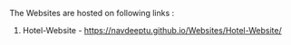 The Websites are hosted on following links :
1. Hotel-Website - https://navdeeptu.github.io/Websites/Hotel-Website/